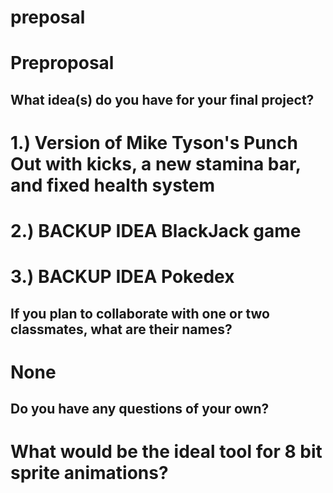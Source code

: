 # preposal

# Preproposal

## What idea(s) do you have for your final project?

# 1.) Version of Mike Tyson's Punch Out with kicks, a new stamina bar, and fixed health system
# 2.) BACKUP IDEA BlackJack game
# 3.) BACKUP IDEA Pokedex

## If you plan to collaborate with one or two classmates, what are their names?

# None

## Do you have any questions of your own?

# What would be the ideal tool for 8 bit sprite animations?
